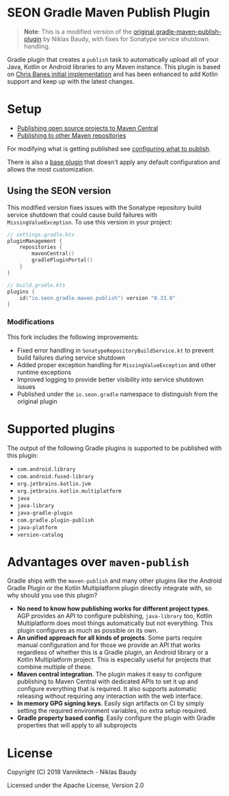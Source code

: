 # SEON Gradle Maven Publish Plugin

> **Note**: This is a modified version of the [original gradle-maven-publish-plugin](https://github.com/vanniktech/gradle-maven-publish-plugin) by Niklas Baudy, with fixes for Sonatype service shutdown handling.

Gradle plugin that creates a `publish` task to automatically upload all of your Java, Kotlin or Android
libraries to any Maven instance. This plugin is based on [Chris Banes initial implementation](https://github.com/chrisbanes/gradle-mvn-push)
and has been enhanced to add Kotlin support and keep up with the latest changes.

# Setup

- [Publishing open source projects to Maven Central](https://vanniktech.github.io/gradle-maven-publish-plugin/central/)
- [Publishing to other Maven repositories](https://vanniktech.github.io/gradle-maven-publish-plugin/other/)

For modifying what is getting published see [configuring what to publish](https://vanniktech.github.io/gradle-maven-publish-plugin/what/).

There is also a [base plugin](https://vanniktech.github.io/gradle-maven-publish-plugin/base/) that doesn't apply any
default configuration and allows the most customization.

## Using the SEON version

This modified version fixes issues with the Sonatype repository build service shutdown that could cause build failures with `MissingValueException`. To use this version in your project:

```kotlin
// settings.gradle.kts
pluginManagement {
    repositories {
        mavenCentral()
        gradlePluginPortal()
    }
}

// build.gradle.kts
plugins {
    id("io.seon.gradle.maven.publish") version "0.33.0"
}
```

### Modifications

This fork includes the following improvements:

- Fixed error handling in `SonatypeRepositoryBuildService.kt` to prevent build failures during service shutdown
- Added proper exception handling for `MissingValueException` and other runtime exceptions
- Improved logging to provide better visibility into service shutdown issues
- Published under the `io.seon.gradle` namespace to distinguish from the original plugin

# Supported plugins

The output of the following Gradle plugins is supported to be published with this plugin:

- `com.android.library`
- `com.android.fused-library`
- `org.jetbrains.kotlin.jvm`
- `org.jetbrains.kotlin.multiplatform`
- `java`
- `java-library`
- `java-gradle-plugin`
- `com.gradle.plugin-publish`
- `java-platform`
- `version-catalog`

# Advantages over `maven-publish`

Gradle ships with the `maven-publish` and many other plugins like the Android Gradle Plugin or the Kotlin Multiplatform
plugin directly integrate with, so why should you use this plugin?

- **No need to know how publishing works for different project types**. AGP provides an API to configure publishing,
  `java-library` too, Kotlin Multiplatform does most things automatically but not everything. This plugin configures
  as much as possible on its  own.
- **An unified approach for all kinds of projects**. Some parts require manual configuration and for those we provide an API
  that works regardless of whether this is a Gradle plugin, an Android library or a Kotlin Multiplatform project. This
  is especially useful for projects that combine multiple of these.
- **Maven central integration**. The plugin makes it easy to configure publishing to Maven Central with dedicated
  APIs to set it up and configure everything that is required. It also supports automatic releasing without requiring
  any interaction with the web interface.
- **In memory GPG signing keys**. Easily sign artifacts on CI by simply setting the required environment variables,
  no extra setup required.
- **Gradle property based config**. Easily configure the plugin with Gradle properties that will apply to all
  subprojects

# License

Copyright (C) 2018 Vanniktech - Niklas Baudy

Licensed under the Apache License, Version 2.0
